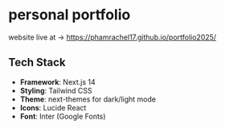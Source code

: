 # personal portfolio

website live at -> https://phamrachel17.github.io/portfolio2025/

## Tech Stack
- **Framework**: Next.js 14
- **Styling**: Tailwind CSS
- **Theme**: next-themes for dark/light mode
- **Icons**: Lucide React
- **Font**: Inter (Google Fonts)
